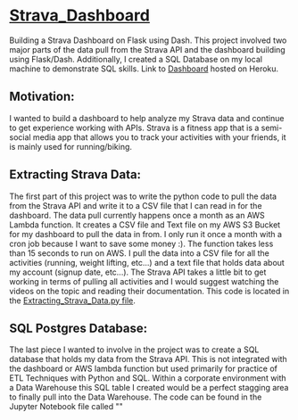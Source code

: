 # [Strava_Dashboard](https://strava-grant-culp-plotly.herokuapp.com/)
Building a Strava Dashboard on Flask using Dash. This project involved two major parts of the data pull from the Strava API and the dashboard building using Flask/Dash. Additionally, I created a SQL Database on my local machine to demonstrate SQL skills. Link to [Dashboard](https://strava-grant-culp-plotly.herokuapp.com/) hosted on Heroku.

## Motivation:
I wanted to build a dashboard to help analyze my Strava data and continue to get experience working with APIs. Strava is a fitness app that is a semi-social media app that allows you to track your activities with your friends, it is mainly used for running/biking.

## Extracting Strava Data:
The first part of this project was to write the python code to pull the data from the Strava API and write it to a CSV file that I can read in for the dashboard. The data pull currently happens once a month as an AWS Lambda function. It creates a CSV file and Text file on my AWS S3 Bucket for my dashboard to pull the data in from. I only run it once a month with a cron job because I want to save some money :). The function takes less than 15 seconds to run on AWS. I pull the data into a CSV file for all the activities (running, weight lifting, etc...) and a text file that holds data about my account (signup date, etc...). The Strava API takes a little bit to get working in terms of pulling all activities and I would suggest watching the videos on the topic and reading their documentation. This code is located in the [Extracting_Strava_Data.py file](https://github.com/culpgrant/Strava_Dashboard/blob/main/Extracting_Strava_Data.py).

## SQL Postgres Database:
The last piece I wanted to involve in the project was to create a SQL database that holds my data from the Strava API. This is not integrated with the dashboard or AWS lambda function but used primarily for practice of ETL Techniques with Python and SQL. Within a corporate environment with a Data Warehouse this SQL table I created would be a perfect stagging area to finally pull into the Data Warehouse. The code can be found in the Jupyter Notebook file called ""
